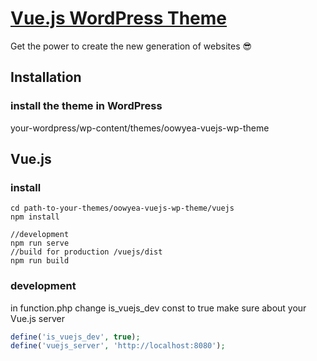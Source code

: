 # [Vue.js WordPress Theme](http://html5blank.com)

Get the power to create the new generation of websites :sunglasses:

## Installation

### install the theme in WordPress
your-wordpress/wp-content/themes/oowyea-vuejs-wp-theme

## Vue.js

### install
```
cd path-to-your-themes/oowyea-vuejs-wp-theme/vuejs
npm install

//development
npm run serve
//build for production /vuejs/dist
npm run build
```
### development
in function.php change is_vuejs_dev const to true
make sure about your Vue.js server
```php
define('is_vuejs_dev', true);
define('vuejs_server', 'http://localhost:8080');
```